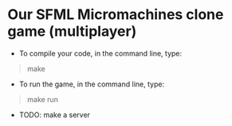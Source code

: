 # Our SFML Micromachines clone game (multiplayer)

- To compile your code, in the command line, type:

> make

- To run the game, in the command line, type:

> make run

- TODO: make a server
